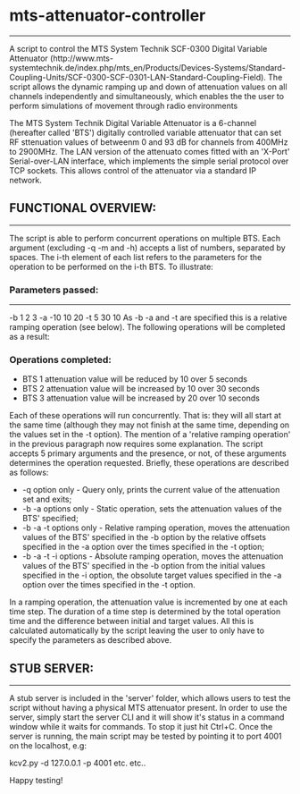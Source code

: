 <h1>mts-attenuator-controller</h1>
<hr>
A script to control the MTS System Technik SCF-0300 Digital Variable Attenuator (http://www.mts-systemtechnik.de/index.php/mts_en/Products/Devices-Systems/Standard-Coupling-Units/SCF-0300-SCF-0301-LAN-Standard-Coupling-Field). The script allows the dynamic ramping up and down of attenuation values on all channels independently and simultaneously, which enables the the user to perform simulations of movement through radio environments

The MTS System Technik Digital Variable Attenuator is a 6-channel (hereafter called 'BTS') digitally controlled variable attenuator that can set RF sttenuation values of betweenm 0 and 93 dB for channels from 400MHz to 2900MHz.
The LAN version of the attenuato comes fitted with an 'X-Port' Serial-over-LAN interface, which implements the simple serial protocol over TCP sockets. This allows control of the attenuator via a standard IP network.

<h2>FUNCTIONAL OVERVIEW:</h2>
<hr>
The script is able to perform concurrent operations on multiple BTS. Each argument (excluding -q -m and -h) accepts a list of numbers, 
separated by spaces.
The i-th element of each list refers to the parameters for the operation to be performed on the i-th BTS. To illustrate: 
<h3>Parameters passed:</h3>
<hr>
-b 1 2 3
-a -10 10 20
-t 5 30 10
As -b -a and -t are specified this is a relative ramping operation (see below). The following operations will be completed as a result:
<h3>Operations completed:</h3>
<ul>
<li>BTS 1 attenuation value will be reduced by 10 over 5 seconds</li>
<li>BTS 2 attenuation value will be increased by 10 over 30 seconds</li>
<li>BTS 3 attenuation value will be increased by 20 over 10 seconds</li>
</ul>
Each of these operations will run concurrently. That is: they will all start at the same time (although they may not finish at the same time, depending on the values set in the -t option).
The mention of a 'relative ramping operation' in the previous paragraph now requires some explanation.
The script accepts 5 primary arguments and the presence, or not, of these arguments determines the operation requested. Briefly, these operations are described as follows:
<ul>
<li>-q option only - Query only, prints the current value of the attenuation set and exits;</li>
<li>-b -a options only - Static operation, sets the attenuation values of the BTS' specified;</li>
<li>-b -a -t options only - Relative ramping operation, moves the attenuation values of the BTS' specified in the -b option by the relative offsets specified in the -a option over the times specified in the -t option;</li>
<li>-b -a -t -i options - Absolute ramping operation, moves the attenuation values of the BTS' specified in the -b option from the initial values specified in the -i option, the obsolute target values specified in the -a option over the times specified in the -t option.</li>
</ul>
In a ramping operation, the attenuation value is incremented by one at each time step. The duration of a time step is determined by the total operation time and the difference between initial and target values. All this is calculated automatically by the script leaving the user to only have to specify the parameters as described above.

<h2>STUB SERVER:</h2>
<hr>
A stub server is included in the 'server' folder, which allows users to test the script without having a physical MTS attenuator present.
In order to use the server, simply start the server CLI and it will show it's status in a command window while it waits for commands. To stop it just hit Ctrl+C.
Once the server is running, the main script may be tested by pointing it to port 4001 on the localhost, e.g:

kcv2.py -d 127.0.0.1 -p 4001 etc. etc..

Happy testing!
